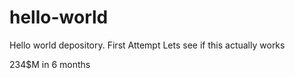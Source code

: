 # hello-world
Hello world depository. First Attempt
Lets see if this actually works

234$M in 6 months
